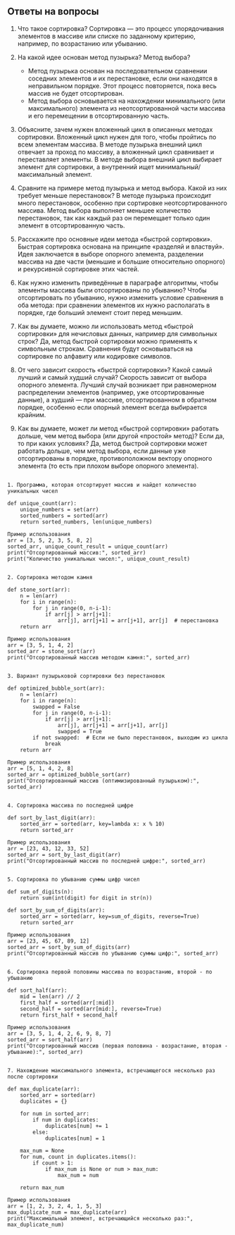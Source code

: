 ## Ответы на вопросы

1. Что такое сортировка?
   Сортировка — это процесс упорядочивания элементов в массиве или списке по заданному критерию, например, по возрастанию или убыванию.

2. На какой идее основан метод пузырька? Метод выбора?
   - Метод пузырька основан на последовательном сравнении соседних элементов и их перестановке, если они находятся в неправильном порядке. Этот процесс повторяется, пока весь массив не будет отсортирован.
   - Метод выбора основывается на нахождении минимального (или максимального) элемента из неотсортированной части массива и его перемещении в отсортированную часть.

3. Объясните, зачем нужен вложенный цикл в описанных методах сортировки.
   Вложенный цикл нужен для того, чтобы пройтись по всем элементам массива. В методе пузырька внешний цикл отвечает за проход по массиву, а вложенный цикл сравнивает и переставляет элементы. В методе выбора внешний цикл выбирает элемент для сортировки, а внутренний ищет минимальный/максимальный элемент.

4. Сравните на примере метод пузырька и метод выбора. Какой из них требует меньше перестановок?
   В методе пузырька происходит много перестановок, особенно при сортировке неотсортированного массива. Метод выбора выполняет меньшее количество перестановок, так как каждый раз он перемещает только один элемент в отсортированную часть.

5. Расскажите про основные идеи метода «быстрой сортировки».
   Быстрая сортировка основана на принципе «разделяй и властвуй». Идея заключается в выборе опорного элемента, разделении массива на две части (меньшие и большие относительно опорного) и рекурсивной сортировке этих частей.

6. Как нужно изменить приведённые в параграфе алгоритмы, чтобы элементы массива были отсортированы по убыванию?
   Чтобы отсортировать по убыванию, нужно изменить условие сравнения в оба метода: при сравнении элементов их нужно располагать в порядке, где больший элемент стоит перед меньшим.

7. Как вы думаете, можно ли использовать метод «быстрой сортировки» для нечисловых данных, например для символьных строк?
   Да, метод быстрой сортировки можно применять к символьным строкам. Сравнения будут основываться на сортировке по алфавиту или кодировке символов.

8. От чего зависит скорость «быстрой сортировки»? Какой самый лучший и самый худший случай?
   Скорость зависит от выбора опорного элемента. Лучший случай возникает при равномерном распределении элементов (например, уже отсортированные данные), а худший — при массиве, отсортированном в обратном порядке, особенно если опорный элемент всегда выбирается крайним.

9. Как вы думаете, может ли метод «быстрой сортировки» работать дольше, чем метод выбора (или другой «простой» метод)? Если да, то при каких условиях?
   Да, метод быстрой сортировки может работать дольше, чем метод выбора, если данные уже отсортированы в порядке, противоположном вектору опорного элемента (то есть при плохом выборе опорного элемента).
```

1. Программа, которая отсортирует массив и найдет количество уникальных чисел

def unique_count(arr):
    unique_numbers = set(arr)
    sorted_numbers = sorted(arr)
    return sorted_numbers, len(unique_numbers)

Пример использования
arr = [3, 5, 2, 3, 5, 8, 2]
sorted_arr, unique_count_result = unique_count(arr)
print("Отсортированный массив:", sorted_arr)
print("Количество уникальных чисел:", unique_count_result)


2. Сортировка методом камня

def stone_sort(arr):
    n = len(arr)
    for i in range(n):
        for j in range(0, n-i-1):
            if arr[j] > arr[j+1]:
                arr[j], arr[j+1] = arr[j+1], arr[j]  # перестановка
    return arr

Пример использования
arr = [3, 5, 1, 4, 2]
sorted_arr = stone_sort(arr)
print("Отсортированный массив методом камня:", sorted_arr)


3. Вариант пузырьковой сортировки без перестановок

def optimized_bubble_sort(arr):
    n = len(arr)
    for i in range(n):
        swapped = False
        for j in range(0, n-i-1):
            if arr[j] > arr[j+1]:
                arr[j], arr[j+1] = arr[j+1], arr[j]
                swapped = True
        if not swapped:  # Если не было перестановок, выходим из цикла
            break
    return arr

Пример использования
arr = [5, 1, 4, 2, 8]
sorted_arr = optimized_bubble_sort(arr)
print("Отсортированный массив (оптимизированный пузырьком):", sorted_arr)


4. Сортировка массива по последней цифре

def sort_by_last_digit(arr):
    sorted_arr = sorted(arr, key=lambda x: x % 10)
    return sorted_arr

Пример использования
arr = [23, 43, 12, 33, 52]
sorted_arr = sort_by_last_digit(arr)
print("Отсортированный массив по последней цифре:", sorted_arr)


5. Сортировка по убыванию суммы цифр чисел

def sum_of_digits(n):
    return sum(int(digit) for digit in str(n))

def sort_by_sum_of_digits(arr):
    sorted_arr = sorted(arr, key=sum_of_digits, reverse=True)
    return sorted_arr

Пример использования
arr = [23, 45, 67, 89, 12]
sorted_arr = sort_by_sum_of_digits(arr)
print("Отсортированный массив по убыванию суммы цифр:", sorted_arr)


6. Сортировка первой половины массива по возрастанию, второй - по убыванию

def sort_half(arr):
    mid = len(arr) // 2
    first_half = sorted(arr[:mid])
    second_half = sorted(arr[mid:], reverse=True)
    return first_half + second_half

Пример использования
arr = [3, 5, 1, 4, 2, 6, 9, 8, 7]
sorted_arr = sort_half(arr)
print("Отсортированный массив (первая половина - возрастание, вторая - убывание):", sorted_arr)


7. Нахождение максимального элемента, встречающегося несколько раз после сортировки

def max_duplicate(arr):
    sorted_arr = sorted(arr)
    duplicates = {}
    
    for num in sorted_arr:
        if num in duplicates:
            duplicates[num] += 1
        else:
            duplicates[num] = 1
            
    max_num = None
    for num, count in duplicates.items():
        if count > 1:
            if max_num is None or num > max_num:
                max_num = num
            
    return max_num

Пример использования
arr = [1, 2, 3, 2, 4, 1, 5, 3]
max_duplicate_num = max_duplicate(arr)
print("Максимальный элемент, встречающийся несколько раз:", max_duplicate_num)
